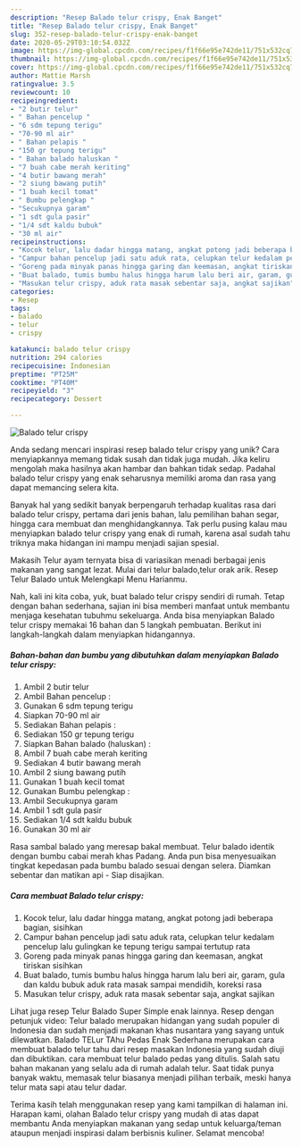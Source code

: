```yaml
---
description: "Resep Balado telur crispy, Enak Banget"
title: "Resep Balado telur crispy, Enak Banget"
slug: 352-resep-balado-telur-crispy-enak-banget
date: 2020-05-29T03:10:54.032Z
image: https://img-global.cpcdn.com/recipes/f1f66e95e742de11/751x532cq70/balado-telur-crispy-foto-resep-utama.jpg
thumbnail: https://img-global.cpcdn.com/recipes/f1f66e95e742de11/751x532cq70/balado-telur-crispy-foto-resep-utama.jpg
cover: https://img-global.cpcdn.com/recipes/f1f66e95e742de11/751x532cq70/balado-telur-crispy-foto-resep-utama.jpg
author: Mattie Marsh
ratingvalue: 3.5
reviewcount: 10
recipeingredient:
- "2 butir telur"
- " Bahan pencelup "
- "6 sdm tepung terigu"
- "70-90 ml air"
- " Bahan pelapis "
- "150 gr tepung terigu"
- " Bahan balado haluskan "
- "7 buah cabe merah keriting"
- "4 butir bawang merah"
- "2 siung bawang putih"
- "1 buah kecil tomat"
- " Bumbu pelengkap "
- "Secukupnya garam"
- "1 sdt gula pasir"
- "1/4 sdt kaldu bubuk"
- "30 ml air"
recipeinstructions:
- "Kocok telur, lalu dadar hingga matang, angkat potong jadi beberapa bagian, sisihkan"
- "Campur bahan pencelup jadi satu aduk rata, celupkan telur kedalam pencelup lalu gulingkan ke tepung terigu sampai tertutup rata"
- "Goreng pada minyak panas hingga garing dan keemasan, angkat tiriskan sisihkan"
- "Buat balado, tumis bumbu halus hingga harum lalu beri air, garam, gula dan kaldu bubuk aduk rata masak sampai mendidih, koreksi rasa"
- "Masukan telur crispy, aduk rata masak sebentar saja, angkat sajikan"
categories:
- Resep
tags:
- balado
- telur
- crispy

katakunci: balado telur crispy 
nutrition: 294 calories
recipecuisine: Indonesian
preptime: "PT25M"
cooktime: "PT40M"
recipeyield: "3"
recipecategory: Dessert

---
```



![Balado telur crispy](https://img-global.cpcdn.com/recipes/f1f66e95e742de11/751x532cq70/balado-telur-crispy-foto-resep-utama.jpg)

Anda sedang mencari inspirasi resep balado telur crispy yang unik? Cara menyiapkannya memang tidak susah dan tidak juga mudah. Jika keliru mengolah maka hasilnya akan hambar dan bahkan tidak sedap. Padahal balado telur crispy yang enak seharusnya memiliki aroma dan rasa yang dapat memancing selera kita.

Banyak hal yang sedikit banyak berpengaruh terhadap kualitas rasa dari balado telur crispy, pertama dari jenis bahan, lalu pemilihan bahan segar, hingga cara membuat dan menghidangkannya. Tak perlu pusing kalau mau menyiapkan balado telur crispy yang enak di rumah, karena asal sudah tahu triknya maka hidangan ini mampu menjadi sajian spesial.

Makasih Telur ayam ternyata bisa di variasikan menadi berbagai jenis makanan yang sangat lezat. Mulai dari telur balado,telur orak arik. Resep Telur Balado untuk Melengkapi Menu Harianmu.


Nah, kali ini kita coba, yuk, buat balado telur crispy sendiri di rumah. Tetap dengan bahan sederhana, sajian ini bisa memberi manfaat untuk membantu menjaga kesehatan tubuhmu sekeluarga. Anda bisa menyiapkan Balado telur crispy memakai 16 bahan dan 5 langkah pembuatan. Berikut ini langkah-langkah dalam menyiapkan hidangannya.

<!--inarticleads1-->

##### Bahan-bahan dan bumbu yang dibutuhkan dalam menyiapkan Balado telur crispy:

1. Ambil 2 butir telur
1. Ambil  Bahan pencelup :
1. Gunakan 6 sdm tepung terigu
1. Siapkan 70-90 ml air
1. Sediakan  Bahan pelapis :
1. Sediakan 150 gr tepung terigu
1. Siapkan  Bahan balado (haluskan) :
1. Ambil 7 buah cabe merah keriting
1. Sediakan 4 butir bawang merah
1. Ambil 2 siung bawang putih
1. Gunakan 1 buah kecil tomat
1. Gunakan  Bumbu pelengkap :
1. Ambil Secukupnya garam
1. Ambil 1 sdt gula pasir
1. Sediakan 1/4 sdt kaldu bubuk
1. Gunakan 30 ml air


Rasa sambal balado yang meresap bakal membuat. Telur balado identik dengan bumbu cabai merah khas Padang. Anda pun bisa menyesuaikan tingkat kepedasan pada bumbu balado sesuai dengan selera. Diamkan sebentar dan matikan api - Siap disajikan. 

<!--inarticleads2-->

##### Cara membuat Balado telur crispy:

1. Kocok telur, lalu dadar hingga matang, angkat potong jadi beberapa bagian, sisihkan
1. Campur bahan pencelup jadi satu aduk rata, celupkan telur kedalam pencelup lalu gulingkan ke tepung terigu sampai tertutup rata
1. Goreng pada minyak panas hingga garing dan keemasan, angkat tiriskan sisihkan
1. Buat balado, tumis bumbu halus hingga harum lalu beri air, garam, gula dan kaldu bubuk aduk rata masak sampai mendidih, koreksi rasa
1. Masukan telur crispy, aduk rata masak sebentar saja, angkat sajikan


Lihat juga resep Telur Balado Super Simple enak lainnya. Resep dengan petunjuk video: Telur balado merupakan hidangan yang sudah populer di Indonesia dan sudah menjadi makanan khas nusantara yang sayang untuk dilewatkan. Balado TELur TAhu Pedas Enak Sederhana merupakan cara membuat balado telur tahu dari resep masakan Indonesia yang sudah diuji dan dibuktikan. cara membuat telur balado pedas yang ditulis. Salah satu bahan makanan yang selalu ada di rumah adalah telur. Saat tidak punya banyak waktu, memasak telur biasanya menjadi pilihan terbaik, meski hanya telur mata sapi atau telur dadar. 

Terima kasih telah menggunakan resep yang kami tampilkan di halaman ini. Harapan kami, olahan Balado telur crispy yang mudah di atas dapat membantu Anda menyiapkan makanan yang sedap untuk keluarga/teman ataupun menjadi inspirasi dalam berbisnis kuliner. Selamat mencoba!
